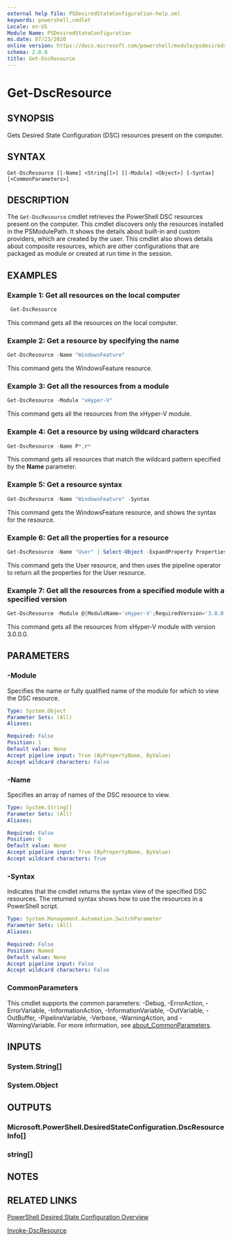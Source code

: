 ```yaml
---
external help file: PSDesiredStateConfiguration-help.xml
keywords: powershell,cmdlet
Locale: en-US
Module Name: PSDesiredStateConfiguration
ms.date: 07/23/2020
online version: https://docs.microsoft.com/powershell/module/psdesiredstateconfiguration/get-dscresource?view=powershell-7&WT.mc_id=ps-gethelp
schema: 2.0.0
title: Get-DscResource
---
```

# Get-DscResource

## SYNOPSIS
Gets Desired State Configuration (DSC) resources present on the computer.

## SYNTAX

```
Get-DscResource [[-Name] <String[]>] [[-Module] <Object>] [-Syntax] [<CommonParameters>]
```

## DESCRIPTION

The `Get-DscResource` cmdlet retrieves the PowerShell DSC resources present on the computer. This
cmdlet discovers only the resources installed in the PSModulePath. It shows the details about
built-in and custom providers, which are created by the user. This cmdlet also shows details about
composite resources, which are other configurations that are packaged as module or created at run
time in the session.

## EXAMPLES

### Example 1: Get all resources on the local computer

```powershell
 Get-DscResource
```

This command gets all the resources on the local computer.

### Example 2: Get a resource by specifying the name

```powershell
Get-DscResource -Name "WindowsFeature"
```

This command gets the WindowsFeature resource.

### Example 3: Get all the resources from a module

```powershell
Get-DscResource -Module "xHyper-V"
```

This command gets all the resources from the xHyper-V module.

### Example 4: Get a resource by using wildcard characters

```powershell
Get-DscResource -Name P*,r*
```

This command gets all resources that match the wildcard pattern specified by the **Name** parameter.

### Example 5: Get a resource syntax

```powershell
Get-DscResource -Name "WindowsFeature" -Syntax
```

This command gets the WindowsFeature resource, and shows the syntax for the resource.

### Example 6: Get all the properties for a resource

```powershell
Get-DscResource -Name "User" | Select-Object -ExpandProperty Properties
```

This command gets the User resource, and then uses the pipeline operator to return all the
properties for the User resource.

### Example 7: Get all the resources from a specified module with a specified version

```powershell
Get-DscResource -Module @{ModuleName='xHyper-V';RequiredVersion='3.0.0.0'}
```

This command gets all the resources from xHyper-V module with version 3.0.0.0.

## PARAMETERS

### -Module

Specifies the name or fully qualified name of the module for which to view the DSC resource.

```yaml
Type: System.Object
Parameter Sets: (All)
Aliases:

Required: False
Position: 1
Default value: None
Accept pipeline input: True (ByPropertyName, ByValue)
Accept wildcard characters: False
```

### -Name

Specifies an array of names of the DSC resource to view.

```yaml
Type: System.String[]
Parameter Sets: (All)
Aliases:

Required: False
Position: 0
Default value: None
Accept pipeline input: True (ByPropertyName, ByValue)
Accept wildcard characters: True
```

### -Syntax

Indicates that the cmdlet returns the syntax view of the specified DSC resources. The returned
syntax shows how to use the resources in a PowerShell script.

```yaml
Type: System.Management.Automation.SwitchParameter
Parameter Sets: (All)
Aliases:

Required: False
Position: Named
Default value: None
Accept pipeline input: False
Accept wildcard characters: False
```

### CommonParameters

This cmdlet supports the common parameters: -Debug, -ErrorAction, -ErrorVariable,
-InformationAction, -InformationVariable, -OutVariable, -OutBuffer, -PipelineVariable, -Verbose,
-WarningAction, and -WarningVariable. For more information, see
[about_CommonParameters](https://go.microsoft.com/fwlink/?LinkID=113216).

## INPUTS

### System.String[]

### System.Object

## OUTPUTS

### Microsoft.PowerShell.DesiredStateConfiguration.DscResourceInfo[]

### string[]

## NOTES

## RELATED LINKS

[PowerShell Desired State Configuration Overview](/powershell/scripting/dsc/overview/overview)

[Invoke-DscResource](/powershell/module/PSDesiredStateConfiguration/Invoke-DscResource)
